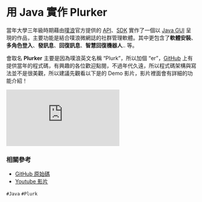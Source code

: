 # 用 Java 實作 Plurker
當年大學三年級時期藉由[噗浪](https://www.plurk.com/)官方提供的 [API](http://www.plurk.com/API)、[SDK](https://zh.wikipedia.org/wiki/%E8%BD%AF%E4%BB%B6%E5%BC%80%E5%8F%91%E5%B7%A5%E5%85%B7%E5%8C%85) 實作了一個以 [Java GUI](https://zh.wikipedia.org/wiki/Swing_(Java)) 呈現的作品，主要功能是結合噗浪微網誌的社群管理軟體。其中更包含了**軟體安裝**、**多角色登入**、**發訊息**、**回復訊息**、**智慧回復機器人**.. 等。

會取名 **Plurker** 主要是因為噗浪英文名稱 “Plurk”，所以加個 “er”，[GitHub](https://github.com/comdan66/junior-java-plurker) 上有提供當年的程式碼，有興趣的各位歡迎點閱，不過年代久遠，所以程式碼架構與寫法並不是很美觀，所以建議先觀看以下是的 Demo 影片，影片裡面會有詳細的功能介紹！

<iframe allowfullscreen="" frameborder="0" src="https://www.youtube.com/embed/12P3aX6LQac"></iframe>

### 相關參考
* [GitHub 原始碼](https://github.com/comdan66/junior-java-plurker)
* [Youtube 影片](https://www.youtube.com/watch?v=12P3aX6LQac)

`#Java` `#Plurk`